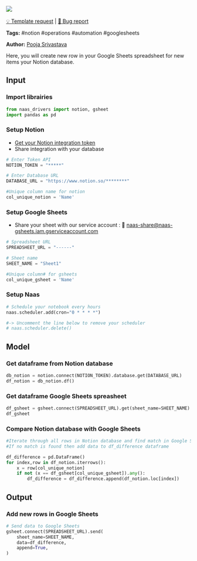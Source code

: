 <a href="https://app.naas.ai/user-redirect/naas/downloader?url=https://raw.githubusercontent.com/jupyter-naas/awesome-notebooks/master/Notion/Notion_Generate_Google_Sheets_rows_for_new_items_in_Notion_database.ipynb" target="_parent"><img src="https://naasai-public.s3.eu-west-3.amazonaws.com/open_in_naas.svg"/></a><br><br><a href="https://github.com/jupyter-naas/awesome-notebooks/issues/new?assignees=&labels=&template=template-request.md&title=Tool+-+Action+of+the+notebook+">💡 Template request</a> | <a href="https://github.com/jupyter-naas/awesome-notebooks/issues/new?assignees=&labels=&template=bug_report.md&title=Notion+-+Generate+Google+Sheets+rows+for+new+items+in++database:+Error+short+description">🚨 Bug report</a>

**Tags:** #notion #operations #automation #googlesheets

**Author:** [Pooja Srivastava](https://www.linkedin.com/in/pooja-srivastava-in/)

Here, you will create new row in your Google Sheets spreadsheet for new items your Notion database.

## Input

### Import librairies


```python
from naas_drivers import notion, gsheet
import pandas as pd
```

### Setup Notion
- [Get your Notion integration token](https://docs.naas.ai/drivers/notion)
- Share integration with your database


```python
# Enter Token API
NOTION_TOKEN = "*****"

# Enter Database URL
DATABASE_URL = "https://www.notion.so/********"

#Unique column name for notion
col_unique_notion = 'Name'
```

### Setup Google Sheets
- Share your sheet with our service account : 🔗 naas-share@naas-gsheets.iam.gserviceaccount.com


```python
# Spreadsheet URL
SPREADSHEET_URL = "------"

# Sheet name
SHEET_NAME = "Sheet1"

#Unique column# for gsheets
col_unique_gsheet = 'Name'
```

### Setup Naas


```python
# Schedule your notebook every hours
naas.scheduler.add(cron="0 * * * *")

#-> Uncomment the line below to remove your scheduler
# naas.scheduler.delete()
```

## Model

### Get dataframe from Notion database


```python
db_notion = notion.connect(NOTION_TOKEN).database.get(DATABASE_URL)
df_notion = db_notion.df()
```

### Get dataframe Google Sheets spreasheet


```python
df_gsheet = gsheet.connect(SPREADSHEET_URL).get(sheet_name=SHEET_NAME)
df_gsheet
```

### Compare Notion database with Google Sheets


```python
#Iterate through all rows in Notion database and find match in Google Sheets
#If no match is found then add data to df_difference dataframe

df_difference = pd.DataFrame()
for index,row in df_notion.iterrows():
    x = row[col_unique_notion]
    if not (x == df_gsheet[col_unique_gsheet]).any():
        df_difference = df_difference.append(df_notion.loc[index])
```

## Output

### Add new rows in Google Sheets


```python
# Send data to Google Sheets
gsheet.connect(SPREADSHEET_URL).send(
    sheet_name=SHEET_NAME,
    data=df_difference,
    append=True,
)
```

